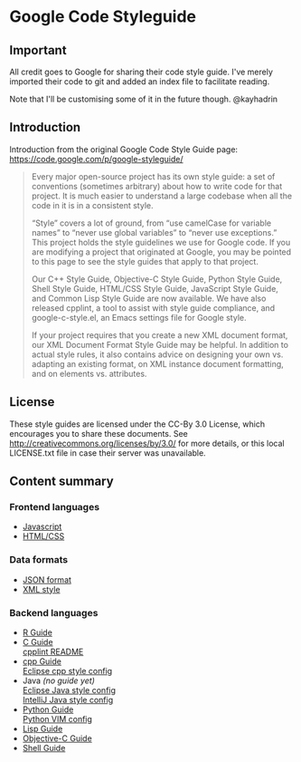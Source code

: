 # Google Code Styleguide

## Important

All credit goes to Google for sharing their code style guide.
I've merely imported their code to git and added an index file to facilitate reading.

Note that I'll be customising some of it in the future though. @kayhadrin

## Introduction

Introduction from the original Google Code Style Guide page: https://code.google.com/p/google-styleguide/

> Every major open-source project has its own style guide: a set of conventions (sometimes arbitrary) about how to write code for that project.
> It is much easier to understand a large codebase when all the code in it is in a consistent style.
>
> “Style” covers a lot of ground, from “use camelCase for variable names” to “never use global variables” to “never use exceptions.”
> This project holds the style guidelines we use for Google code.
> If you are modifying a project that originated at Google, you may be pointed to this page to see the style guides that apply to that project.
>
> Our C++ Style Guide, Objective-C Style Guide, Python Style Guide, Shell Style Guide, HTML/CSS Style Guide, JavaScript Style Guide,
> and Common Lisp Style Guide are now available. We have also released cpplint, a tool to assist with style guide compliance,
> and google-c-style.el, an Emacs settings file for Google style.
>
> If your project requires that you create a new XML document format, our XML Document Format Style Guide may be helpful.
> In addition to actual style rules, it also contains advice on designing your own vs. adapting an existing format, on XML instance document formatting, and on elements vs. attributes.

## License

These style guides are licensed under the CC-By 3.0 License, which encourages you to share these documents.
See http://creativecommons.org/licenses/by/3.0/ for more details, or this local LICENSE.txt file in case their server was unavailable.

## Content summary

<section>
	<h3>
		Frontend languages
	</h3>
	<ul>
		<li>
			<a href="javascriptguide.xml">Javascript</a>
		</li>
		<li>
			<a href="htmlcssguide.xml">HTML/CSS</a>
		</li>
	</ul>
</section>

<section>
	<h3>
		Data formats
	</h3>
	<ul>
		<li>
			<a href="jsoncstyleguide.xml">JSON format</a>
		</li>
		<li>
			<a href="xmlstyle.html">XML style</a>
		</li>
	</ul>
</section>

<section>
	<h3>
		Backend languages
	</h3>
	<ul>
		<li>
			<a href="Rguide.xml">R Guide</a>
		</li>
		<li>
			<a href="google-c-style.el">C Guide</a>
			<div class="editor_config">
				<a href="cpplint/README">cpplint README</a>
			</div>
		</li>
		<li>
			<a href="cppguide.xml">cpp Guide</a> <br/>
			<div class="editor_config">
				<a href="eclipse-cpp-google-style.xml">Eclipse cpp style config</a>
			</div>
		</li>
		<li>
			Java <em>(no guide yet)</em>
			<div class="editor_config">
				<a href="eclipse-java-google-style.xml">Eclipse Java style config</a> <br/>
				<a href="intellij-java-google-style.xml">IntelliJ Java style config</a>
			</div>
		</li>
		<li>
			<a href="pyguide.html">Python Guide</a>
			<div class="editor_config">
				<a href="google_python_style.vim">Python VIM config</a>
			</div>
		</li>
		<li>
			<a href="lispguide.xml">Lisp Guide</a>
		</li>
		<li>
			<a href="objcguide.xml">Objective-C Guide</a>
		</li>
		<li>
			<a href="shell.xml">Shell Guide</a>
		</li>
	</ul>
</section>